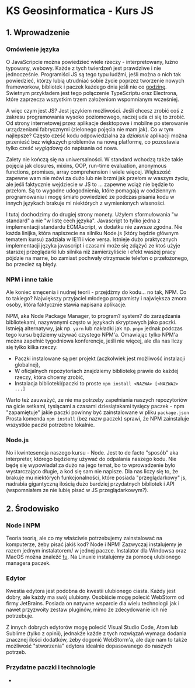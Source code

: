 # KS Geosinformatica - Kurs JS

## 1.  Wprowadzenie

### Omówienie języka

O JavaScripcie można powiedzieć wiele rzeczy - interpretowany, luźno typowany, webowy. Każde z tych twierdzeń jest prawdziwe i nie jednocześnie. Programiści JS są tego typu ludźmi, jeśli można o nich tak powiedzieć, którzy lubią utrudniać sobie życie poprzez tworzenie nowych frameworkow, bibliotek i paczek każdego dnia jeśli nie co [godzinę](https://dayssincelastjavascriptframework.com/).  Świetnym przykładem jest tego połączenie TypeScriptu oraz Electrona, które zaprzecza wszystkim trzem założeniom wspomnianym wcześniej.

A więc czym jest JS? Jest językiem możliwości. Jeśli chcesz zrobić coś z zakresu programowania wysoko poziomowego, raczej uda ci się to zrobić. Od strony internetowej przez aplikacje desktopowe i mobilne po sterowanie urządzeniami fabrycznymi (zielonego pojęcia nie mam jak). Co w tym najlepsze? Często cześć kodu odpowiedzialna za _działanie_ aplikacji można przenieść bez większych problemów na nową platformę, co pozostawia tylko cześć _wyglądową_ do napisania od nowa.

Zalety nie kończą się na uniwersalności. W standard wchodzą także takie pojęcia jak closures, mixins, OOP, run-time evaluation, anonymous functions, promises, array comprehension i wiele więcej. Większość zapewne wam nie mówi za dużo lub nie brzmi jak przełom w waszym życiu, ale jeśli faktycznie wejdziecie w JS to ... zapewne wciąż nie będzie to przełom. Są to wygodne udogodnienia, które pomagają w codziennym programowaniu i mogę śmiało powiedzieć ze podczas pisania kodu w innych językach brakuje mi niektórych z wymienionych własności.

I tutaj dochodzimy do drugiej strony monety. Użyłem sformułowania "w standard" a nie "w listę cech języka". Javascript to tylko jedna z implementacji standardu ECMAscript, w dodatku nie zawsze zgodna. Nie każda linijka, która napiszecie na silniku Node.js (który będzie głównym tematem kursu) zadziała w IE11 i vice versa. Istnieje dużo praktycznych implementacji języka javascript i czasami może się zdążyć ze ktoś użyje starszej przeglądarki lub silnika niż zamierzyliście i efekt waszej pracy pójdzie na marne, bo zamiast pochwały otrzymacie telefon o przełożonego, bo  przecież są błędy.

### NPM i inne takie
Ale koniec smęcenia i nudnej teorii - przejdźmy do kodu... no tak, NPM. Co to takiego? Największy przyjaciel młodego programisty i największa zmora osoby, która faktycznie stawia napisana aplikacje.

NPM, aka Node Package Manager, to program? system? do zarządzania bibliotekami, nazywanymi często w językach skryptowych jako paczki. Istnieją alternatywy, jak np. `yarn` lub nakładki jak np. `pnpm` jednak podczas tego kursu będziemy używać czystego NPM'a. Omawiając tylko NPM'a można zapełnić tygodniowa konferencje, jeśli nie więcej, ale dla nas liczy się tylko kilka rzeczy:
 - Paczki instalowane są per projekt (aczkolwiek jest możliwość instalacji globalnej),
 - W oficjalnych repozytoriach znajdziemy bibliotekę prawie do każdej rzeczy, która chcemy zrobić,
 - Instalacja biblioteki/paczki to proste `npm install <NAZWA> [<NAZWA2> ...]`

Warto też zauważyć, ze nie ma potrzeby zapełniania naszych repozytoriów na gicie setkami, tysiącami a czasami dziesiątakami tysięcy paczek - npm "zapamiętuje" jakie paczki powinny być zainstalowane w pliku `package.json` Prosta komenda `npm install` (bez nazw paczek) sprawi, że NPM zainstaluje wszystkie paczki potrzebne lokalnie. 

### Node.js
No i kwintesencja naszego kursu - Node. Jest to de facto "sposób" aka interpreter, którego będziemy używać do odpalania naszego kodu. Nie będę się wypowiadał za dużo na jego temat, bo to wprowadzenie było wystarczająco długie, a kod się sam nie napisze. Dla nas liczy się to, że brakuje mu niektórych funkcjonalności, które posiada "przeglądarkowy" js, nadrabia gigantyczną ilością dużo bardziej przydatnych bibliotek i API (wspomniałem ze nie lubię pisać w JS przeglądarkowym?).

## 2.  Środowisko

###  Node i NPM

Teoria teorią, ale co my właściwie potrzebujemy zainstalować na komputerze, żeby pisać jakiś kod? Node i NPM! Zazwyczaj instalujemy je razem jednym instalatorem/ w jednej paczce. Instalator dla Windowsa oraz MacOS można znaleźć [tu](https://nodejs.org/en/download/). Na Linuxie instalujemy za pomocą ulubionego managera paczek.

### Edytor
Kwestia edytora jest podobna do kwestii ulubionego ciasta. Każdy jest dobry, ale każdy ma swój ulubiony. Osobiście mogę polecić WebStorm od firmy JetBrains. Posiada on natywne wsparcie dla wielu technologii jak i nawet przyzwoity zestaw pluginów, mimo że zdecydowanie ich nie potrzebuje.

Z innych dobrych edytorów mogę polecić Visual Studio Code, Atom lub Sublime (tylko z opinii), jednakże każde z tych rozwiązań wymaga dodania znacznej ilości dodatków, żeby dogonić WebStorm'a, ale daje nam to także możliwość "stworzenia" edytora idealnie dopasowanego do naszych potrzeb.

### Przydatne paczki i technologie
- 

<!--stackedit_data:
eyJoaXN0b3J5IjpbMTA3NTkxMjEwMSw2NDIzNTgxNSw1NjY5MD
Q0NDksMjAxOTU5NjcwNSwtMjE0NjQ4OTc3MywtMTg1Njc5MjY2
OCwtNjYyNzQ4NTE5LC04NDg2NTc1MDIsMTQ1MjA5MDgzXX0=
-->